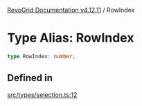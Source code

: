 [RevoGrid Documentation v4.12.11](README.md) / RowIndex

# Type Alias: RowIndex

```ts
type RowIndex: number;
```

## Defined in

[src/types/selection.ts:12](https://github.com/revolist/revogrid/blob/6f8df4eb606fcbd6f32b575f3753800c08ad78f6/src/types/selection.ts#L12)
